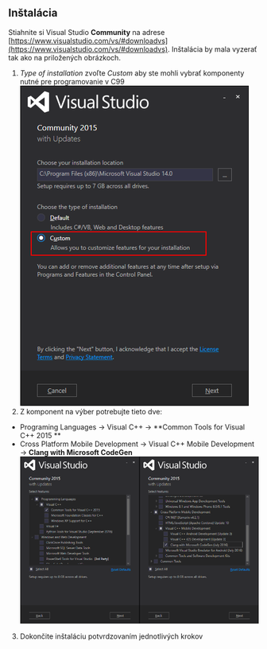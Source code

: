 ## Inštalácia

Stiahnite si Visual Studio **Community** na adrese [https://www.visualstudio.com/vs/#downloadvs](https://www.visualstudio.com/vs/#downloadvs). Inštalácia by mala vyzerať
tak ako na priložených obrázkoch.

1. *Type of installation* zvoľte *Custom* aby ste mohli vybrať komponenty nutné pre programovanie v C99
![](/visual-studio-2015/images/install_1.png)
2. Z komponent na výber potrebujte tieto dve:
 - Programing Languages -> Visual C++ -> **Common Tools for Visual C++ 2015 **
 - Cross Platform Mobile Development -> Visual C++ Mobile Development -> **Clang with Microsoft CodeGen**
![](/visual-studio-2015/images/install_2.png)
3. Dokončite inštaláciu potvrdzovaním jednotlivých krokov
